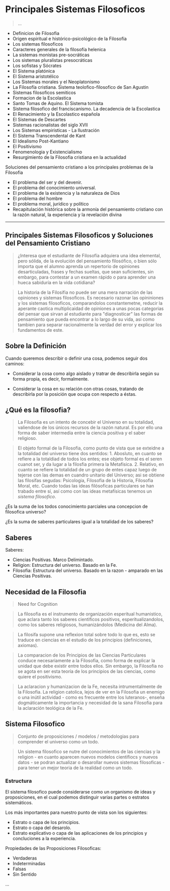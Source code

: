 # Principales Sistemas Filosoficos

> ...

- Definicion de Filosofia
- Origen espiritual e histórico-psicológico de la Filosofía
- Los sistemas filosoficos
- Caracteres generales de la filosofía helenica
- La sistemas monistas pre-socráticas
- Los sistemas pluralistas presocráticas
- Los sofistas y Sócrates
- El Sistema platónica
- El Sistema aristotélico
- Los Sistemas morales y el Neoplatonismo
- La Filosofía cristiana. Sistema teolofico-filosofico de San Agustin
- Sistemas filosoficos semiticos
- Formacion de la Escolastica
- Santo Tomas de Aquino. El Sistema tomista
- Sistema filosofico del franciscanismo. La decadencia de la Escolastica
- El Renacimiento y la Escolastico española
- El Sistemas de Descartes
- Sistemas racionalistas del siglo XVII
- Los Sistemas empiristicas - La Ilustración
- El Sistema Transcendental de Kant
- El Idealismo Post-Kantiano
- El Positivismo
- Fenomenologia y Existencialismo
- Resurgimiento de la Filosofia cristiana en la actualidad

Soluciones del pensamiento cristiano a los principales problemas de la Filosofia

- El problema del ser y del devenir.
- El problema del conocimiento universal.
- El problema de la existencia y la naturaleza de Dios
- El problema del hombre
- El problema moral, jurídico y político
- Recapitulación histórica sobre la armonía del pensamiento cristiano con la razón natural, la experiencia y la revelación divina


---

Principales Sistemas Filosoficos y Soluciones del Pensamiento Cristiano
-----------------------------------------------------------------------

> ¿Interesa que el estudiante de Filosofía adquiera una idea elemental, pero sólida, de la evolución del pensamiento filosófico, o bien sólo importa que el alumno aprenda un repertorio de opiniones desarticuladas, frases y fechas sueltas, que sean suficientes, sin embargo, para contestar a un examen rápido o para aprender una hueca sabiduría en la vida cotidiana?

> La historia de la Filosifia no puede ser una mera narración de las opiniones y sistemas filosoficos. Es necesario razonar las opininiones y los sistemas filosoficos, comparandolos constantemetne, reducir la aperante caotica multiplicaidad de opiniones a unas pocas categorias del pensar  que sirvan al estudiante para "diagnosticar" las formas de pensamiento que pueda encontrar a lo largo de su vida, asi como tambien para separar racionalmente la verdad del error y explicar los fundamentos de este.

## Sobre la Definición

Cuando queremos describir o definir una cosa, podemos seguir dos caminos:

- Considerar la cosa como algo aislado y tratrar de describirla según su forma propia, es decir, formalmente.

- Considerar la cosa en su relación con otras cosas, tratando de describirla por la posición que ocupa con respecto a éstas.

## ¿Qué es la filosofia?

> La Filosofia es un intento de concebir el Universo en su totalidad, valiendose de los únicos recursos de la razón natural. Es por ello una forma de saber intermedia entre la ciencia positiva y el saber religioso.

> El objeto formal de la Filosofia, como punto de vista que se exteidne a la totalidad del universo  tiene dos sentidos: 1. Abosluto, en cuanto se refiere a la totaldiad de todos los entes; ese objeto formal es el seren cuanot ser, y da lugar a la filosfia primera la Metafisica. 2. Relativo, en cuanto 
se refiere la totalidad de un grupo de entes capaz luego de tejerse con las demas en cuandro unitario del Universo; asi se obtiene las filosifas segudas: Psicologia, Filosofia de la Historia, Filosofia Moral, etc. Cuando todas las ideas filósoficas particulares se han trabado entre sí, así como con las ideas metafísicas tenemos un *sistema filosofico*.

¿Es la suma de los todos conocimiento  parciales una concepcion de filosofica universo?

¿Es la suma de saberes particulares igual a la totalidad de los saberes?

## Saberes

Saberes:
- Ciencias Positivas. Marco Delimintado.
- Religion: Estructura del universo. Basado en la Fe.
- Filosofia: Estructura del universo. Basado en la razon - amparado en las Ciencias Positivas.

## Necesidad de la Filosofia

> Need for Cognition

> La filosofia es el instrumento de organización esperitual humanistico, que aclara tanto los saberes cientificos positivos, esperitualizandolos, como los saberes religiosos, humanizándolos (Medicina del Alma).

> La filosifa supone una reflexion total sobre todo lo que es, esto se traduce en ciencias en el estudio de los principios (definiciones, axiomas).

> La comparacion de los Principios de las Ciencias Particulares conduce necesariamente a la Filosofia, como forma de explicar la unidad que debe existir entre todos ellos. Sin embargo, la Filosofia no se agota en ser esta teoría de los principios de las ciencias, como quiere el positivismo.

> La aclaracion y humanizacion de la Fe, necesita intrumentalmente de la Filosofia. La religion catolica, lejos de ver en la Filosofia un enemigo o una inútil actividad - como es frecuente entre los luteranos-, enseña dogmáticamente la importancia y necesidad de la sana Filosofia para la aclaración teológica de la Fe.


## Sistema Filosofico

> Conjunto de proposiciones / modelos / metodologias para comprender el universo como un todo.

> Un sistema filosofico se nutre del conocimientos de las ciencias y la religion - en cuanto aparecen nuevos modelos cientifiocs y nuevos datos - se podran actualizar o desarollar nuevos sistemas filosoficas - para tener un mejor teoria de la realidad como un todo.

### Estructura 

El sistema filosofico puede considerarse como un organismo de ideas y proposiciones, en el cual podemos distinguir varias partes o estratos sistemáticos.

Los más importantes para nuestro punto de vista son los siguientes:
- Estrato o capa de los principios.
- Estrato o capa del desarolo.
- Estrato explicativo o capa de las aplicaciones de los principios y concluciones a la experiencia.

Propiedades de las Proposiciones Filosoficas:
- Verdaderas
- Indeterminadas
- Falsas
- Sin Sentido

...